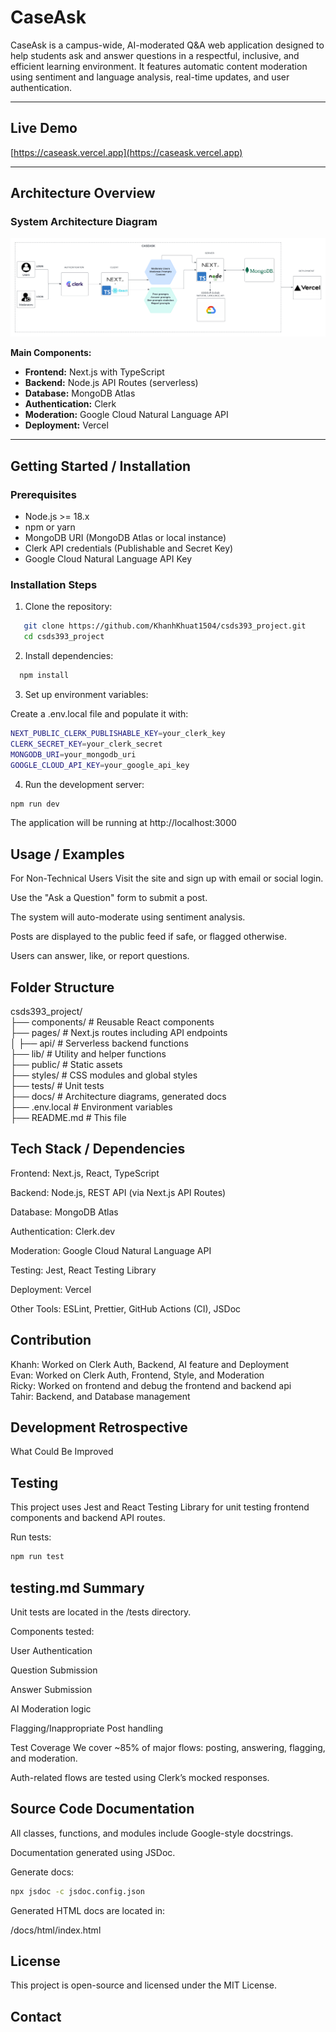 # CaseAsk

CaseAsk is a campus-wide, AI-moderated Q&A web application designed to help students ask and answer questions in a respectful, inclusive, and efficient learning environment. It features automatic content moderation using sentiment and language analysis, real-time updates, and user authentication. 

---

## Live Demo

[https://caseask.vercel.app](https://caseask.vercel.app)

---

## Architecture Overview

### System Architecture Diagram

![Architecture Diagram](./public/architecture.png)

**Main Components:**
- **Frontend:** Next.js with TypeScript
- **Backend:** Node.js API Routes (serverless)
- **Database:** MongoDB Atlas
- **Authentication:** Clerk
- **Moderation:** Google Cloud Natural Language API
- **Deployment:** Vercel

---

## Getting Started / Installation

### Prerequisites

- Node.js >= 18.x
- npm or yarn
- MongoDB URI (MongoDB Atlas or local instance)
- Clerk API credentials (Publishable and Secret Key)
- Google Cloud Natural Language API Key

### Installation Steps

1. Clone the repository:

   
```bash
   git clone https://github.com/KhanhKhuat1504/csds393_project.git
   cd csds393_project
```

2. Install dependencies:
```bash
  npm install
```
3. Set up environment variables:

Create a .env.local file and populate it with:

```bash
NEXT_PUBLIC_CLERK_PUBLISHABLE_KEY=your_clerk_key
CLERK_SECRET_KEY=your_clerk_secret
MONGODB_URI=your_mongodb_uri
GOOGLE_CLOUD_API_KEY=your_google_api_key
```

4. Run the development server:

```bash
npm run dev
```

The application will be running at http://localhost:3000

## Usage / Examples
For Non-Technical Users
Visit the site and sign up with email or social login.

Use the "Ask a Question" form to submit a post.

The system will auto-moderate using sentiment analysis.

Posts are displayed to the public feed if safe, or flagged otherwise.

Users can answer, like, or report questions.

## Folder Structure

csds393_project/  
├── components/            # Reusable React components  
├── pages/                 # Next.js routes including API endpoints   
│   ├── api/               # Serverless backend functions   
├── lib/                   # Utility and helper functions   
├── public/                # Static assets  
├── styles/                # CSS modules and global styles  
├── tests/                 # Unit tests   
├── docs/                  # Architecture diagrams, generated docs  
├── .env.local             # Environment variables  
├── README.md              # This file  

## Tech Stack / Dependencies  
Frontend: Next.js, React, TypeScript  

Backend: Node.js, REST API (via Next.js API Routes) 

Database: MongoDB Atlas 

Authentication: Clerk.dev 

Moderation: Google Cloud Natural Language API 

Testing: Jest, React Testing Library  

Deployment: Vercel  

Other Tools: ESLint, Prettier, GitHub Actions (CI), JSDoc 

## Contribution

Khanh: Worked on Clerk Auth, Backend, AI feature and Deployment   
Evan: Worked on Clerk Auth, Frontend, Style, and Moderation   
Ricky: Worked on frontend and debug the frontend and backend api  
Tahir: Backend, and Database management   

## Development Retrospective
What Could Be Improved

## Testing
This project uses Jest and React Testing Library for unit testing frontend components and backend API routes.

Run tests:

```bash
npm run test
```

## testing.md Summary
Unit tests are located in the /tests directory.

Components tested:

User Authentication

Question Submission

Answer Submission

AI Moderation logic

Flagging/Inappropriate Post handling

Test Coverage
We cover ~85% of major flows: posting, answering, flagging, and moderation.

Auth-related flows are tested using Clerk’s mocked responses.

## Source Code Documentation
All classes, functions, and modules include Google-style docstrings.

Documentation generated using JSDoc.

Generate docs:
```bash
npx jsdoc -c jsdoc.config.json
```

Generated HTML docs are located in:

/docs/html/index.html


## License
This project is open-source and licensed under the MIT License.

## Contact

